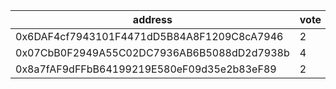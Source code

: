 address|vote|timestamp|signature
---|---|---|---
0x6DAF4cf7943101F4471dD5B84A8F1209C8cA7946|2|1609246561|0xbed1f2d990449bf6103e0973850ca2ddbc98c861d22f54b258416a155e2334dd29e72ee1c4c7badad13c1680e9cebf2ea0428a4dd83b0029829d67647e70a95e1c
0x07CbB0F2949A55C02DC7936AB6B5088dD2d7938b|4|1609247532|0x34f147e08faa34da813b863ae0641b976e9d519bb99de10f7b3f7892e7a73cbe349e66c2d1f1601f259f951b4bee55fe4fa4730334136aedf0e1312b66ce8c661b
0x8a7fAF9dFFbB64199219E580eF09d35e2b83eF89|2|1609247731|0x3ac50e3fabb46ed623702723d4871668ff72f4f37bd5dab12997f7671217d5255de4a92b6a60d345e916d01fa04d34611d5364c7bdb09c8cf5e08b2fa975ca821c